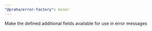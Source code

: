 ```yaml
---
"@praha/error-factory": minor
---
```


Make the defined additional fields available for use in error messages
